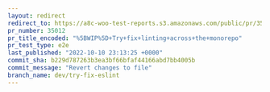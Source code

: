 ```yaml
---
layout: redirect
redirect_to: https://a8c-woo-test-reports.s3.amazonaws.com/public/pr/35012/e2e/index.html
pr_number: 35012
pr_title_encoded: "%5BWIP%5D+Try+fix+linting+across+the+monorepo"
pr_test_type: e2e
last_published: "2022-10-10 23:13:25 +0000"
commit_sha: b229d787263b3ea3bf66bfaf44166abd7bb4005b
commit_message: "Revert changes to file"
branch_name: dev/try-fix-eslint
---
```

